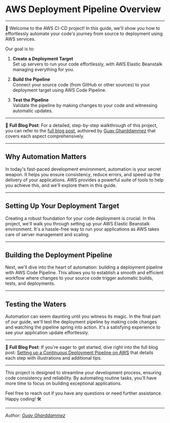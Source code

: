 # AWS Deployment Pipeline Overview

---

🚀 Welcome to the AWS CI-CD project! In this guide, we'll show you how to effortlessly automate your code's journey from source to deployment using AWS services. 

Our goal is to:

1. **Create a Deployment Target**  
   Set up servers to run your code effortlessly, with AWS Elastic Beanstalk managing everything for you.

2. **Build the Pipeline**  
   Connect your source code (from GitHub or other sources) to your deployment target using AWS Code Pipeline.

3. **Test the Pipeline**  
   Validate the pipeline by making changes to your code and witnessing automatic updates.

---

📖 **Full Blog Post**: For a detailed, step-by-step walkthrough of this project, you can refer to the [full blog post](https://medium.com/@GuavGharddammez/setting-up-a-continuous-deployment-pipeline-on-aws-2da40b519f69), authored by [Guav Gharddammez](https://www.linkedin.com/in/Guav-Gharddammez/) that covers each aspect comprehensively.

---

## Why Automation Matters

In today's fast-paced development environment, automation is your secret weapon. It helps you ensure consistency, reduce errors, and speed up the delivery of your applications. AWS provides a powerful suite of tools to help you achieve this, and we'll explore them in this guide.

---

## Setting Up Your Deployment Target

Creating a robust foundation for your code deployment is crucial. In this project, we'll walk you through setting up your AWS Elastic Beanstalk environment. It's a hassle-free way to run your applications as AWS takes care of server management and scaling.

---

## Building the Deployment Pipeline

Next, we'll dive into the heart of automation: building a deployment pipeline with AWS Code Pipeline. This allows you to establish a smooth and efficient workflow where changes to your source code trigger automatic builds, tests, and deployments.

---

## Testing the Waters

Automation can seem daunting until you witness its magic. In the final part of our guide, we'll test the deployment pipeline by making code changes and watching the pipeline spring into action. It's a satisfying experience to see your application update effortlessly.

---

📖 **Full Blog Post**: If you're eager to get started, dive right into the full blog post: [Setting up a Continuous Deployment Pipeline on AWS](link_to_blog_post) that details each step with illustrations and additional tips.

---

This project is designed to streamline your development process, ensuring code consistency and reliability. By automating routine tasks, you'll have more time to focus on building exceptional applications.

Feel free to reach out if you have any questions or need further assistance. Happy coding! 🛠️

---

*Author: [Guav Gharddammez](https://www.linkedin.com/in/Guav-Gharddammez/)*